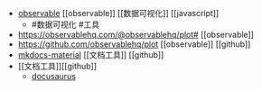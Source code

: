 - [observable](https://observablehq.com/@friendsa)  [[observable]] [[数据可视化]] [[javascript]]
	- #数据可视化 #工具
- https://observablehq.com/@observablehq/plot# [[observable]]
- https://github.com/observablehq/plot [[observable]] [[github]]
- [mkdocs-material](https://github.com/squidfunk/mkdocs-material) [[文档工具]] [[github]]
- [[文档工具]][[github]]
	- [docusaurus](https://github.com/facebook/docusaurus)